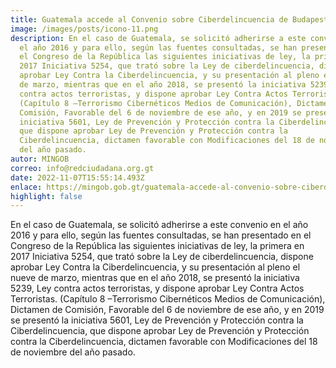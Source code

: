 ```yaml
---
title: Guatemala accede al Convenio sobre Ciberdelincuencia de Budapest
image: /images/posts/icono-11.png
description: En el caso de Guatemala, se solicitó adherirse a este convenio en
  el año 2016 y para ello, según las fuentes consultadas, se han presentado en
  el Congreso de la República las siguientes iniciativas de ley, la primera en
  2017 Iniciativa 5254, que trató sobre la Ley de ciberdelincuencia, dispone
  aprobar Ley Contra la Ciberdelincuencia, y su presentación al pleno el nueve
  de marzo, mientras que en el año 2018, se presentó la iniciativa 5239, Ley
  contra actos terroristas, y dispone aprobar Ley Contra Actos Terroristas.
  (Capítulo 8 –Terrorismo Cibernéticos Medios de Comunicación), Dictamen de
  Comisión, Favorable del 6 de noviembre de ese año, y en 2019 se presentó la
  iniciativa 5601, Ley de Prevención y Protección contra la Ciberdelincuencia,
  que dispone aprobar Ley de Prevención y Protección contra la
  Ciberdelincuencia, dictamen favorable con Modificaciones del 18 de noviembre
  del año pasado.
autor: MINGOB
correo: info@redciudadana.org.gt
date: 2022-11-07T15:55:14.493Z
enlace: https://mingob.gob.gt/guatemala-accede-al-convenio-sobre-ciberdelincuencia-de-budapest/
highlight: false
---
```

En el caso de Guatemala, se solicitó adherirse a este convenio en el año 2016 y para ello, según las fuentes consultadas, se han presentado en el Congreso de la República las siguientes iniciativas de ley, la primera en 2017 Iniciativa 5254, que trató sobre la Ley de ciberdelincuencia, dispone aprobar Ley Contra la Ciberdelincuencia, y su presentación al pleno el nueve de marzo, mientras que en el año 2018, se presentó la iniciativa 5239, Ley contra actos terroristas, y dispone aprobar Ley Contra Actos Terroristas. (Capítulo 8 –Terrorismo Cibernéticos Medios de Comunicación), Dictamen de Comisión, Favorable del 6 de noviembre de ese año, y en 2019 se presentó la iniciativa 5601, Ley de Prevención y Protección contra la Ciberdelincuencia, que dispone aprobar Ley de Prevención y Protección contra la Ciberdelincuencia, dictamen favorable con Modificaciones del 18 de noviembre del año pasado.